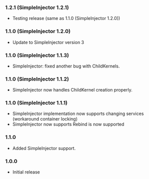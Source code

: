 ﻿### 1.2.1 (SimpleInjector 1.2.1)

 * Testing release (same as 1.1.0 (SimpleInjector 1.2.0))

### 1.1.0 (SimpleInjector 1.2.0)

 * Update to SimpleInjector version 3

### 1.1.0 (SimpleInjector 1.1.3)

 * SimpleInjector: fixed another bug with ChildKernels.

### 1.1.0 (SimpleInjector 1.1.2)

 * SimpleInjector now handles ChildKernel creation properly.

### 1.1.0 (SimpleInjector 1.1.1)

 * SimpleInjector implementation now supports changing services (workaround container locking)
 * SimpleInjector now supports Rebind is now supported

### 1.1.0

 * Added SimpleInjector support.

### 1.0.0

 * Initial release
